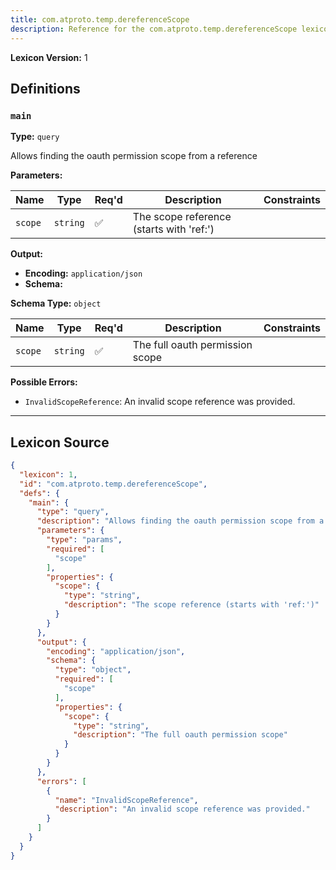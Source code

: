```yaml
---
title: com.atproto.temp.dereferenceScope
description: Reference for the com.atproto.temp.dereferenceScope lexicon
---
```

**Lexicon Version:** 1

## Definitions

<a name="main"></a>
### `main`

**Type:** `query`

Allows finding the oauth permission scope from a reference

**Parameters:**

| Name | Type | Req'd  | Description | Constraints |
|------|------|----------|-------------|-------------|
| `scope` | `string` | ✅  | The scope reference (starts with 'ref:') |  |
**Output:**

- **Encoding:** `application/json`
- **Schema:**

**Schema Type:** `object`

| Name | Type | Req'd  | Description | Constraints |
|------|------|----------|-------------|-------------|
| `scope` | `string` | ✅  | The full oauth permission scope |  |
**Possible Errors:**

- `InvalidScopeReference`: An invalid scope reference was provided.

---

## Lexicon Source
```json
{
  "lexicon": 1,
  "id": "com.atproto.temp.dereferenceScope",
  "defs": {
    "main": {
      "type": "query",
      "description": "Allows finding the oauth permission scope from a reference",
      "parameters": {
        "type": "params",
        "required": [
          "scope"
        ],
        "properties": {
          "scope": {
            "type": "string",
            "description": "The scope reference (starts with 'ref:')"
          }
        }
      },
      "output": {
        "encoding": "application/json",
        "schema": {
          "type": "object",
          "required": [
            "scope"
          ],
          "properties": {
            "scope": {
              "type": "string",
              "description": "The full oauth permission scope"
            }
          }
        }
      },
      "errors": [
        {
          "name": "InvalidScopeReference",
          "description": "An invalid scope reference was provided."
        }
      ]
    }
  }
}
```
